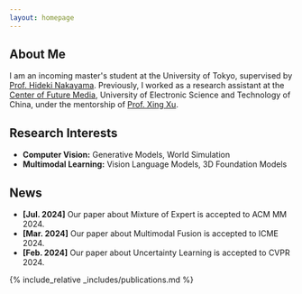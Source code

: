 ```yaml
---
layout: homepage
---
```


## About Me

I am an incoming master's student at the University of Tokyo, supervised by [Prof. Hideki Nakayama](https://scholar.google.com/citations?user=lZAYGJoAAAAJ&hl=ja). Previously, I worked as a research assistant at the [Center of Future Media](https://cfm.uestc.edu.cn/index), University of Electronic Science and Technology of China, under the mentorship of [Prof. Xing Xu](https://interxuxing.github.io/).

<!--🔥🔥🔥 <span style="color: red;">I'm currently looking for a PhD position starting in Fall 2025. If you are interested in my profile, please contact me.</span>-->

## Research Interests

- **Computer Vision:** Generative Models, World Simulation
- **Multimodal Learning:** Vision Language Models, 3D Foundation Models

## News

- **[Jul. 2024]** Our paper about Mixture of Expert is accepted to ACM MM 2024.
- **[Mar. 2024]** Our paper about Multimodal Fusion is accepted to ICME 2024.
- **[Feb. 2024]** Our paper about Uncertainty Learning is accepted to CVPR 2024.

{% include_relative _includes/publications.md %}

<!-- ## Experience

### [Center of Future Media, University of Electronic Science and Technology of China](https://cfm.uestc.edu.cn/index)

- **Research Assistant**
- **Mentor:** [Prof. Xing Xu](https://interxuxing.github.io/) -->
